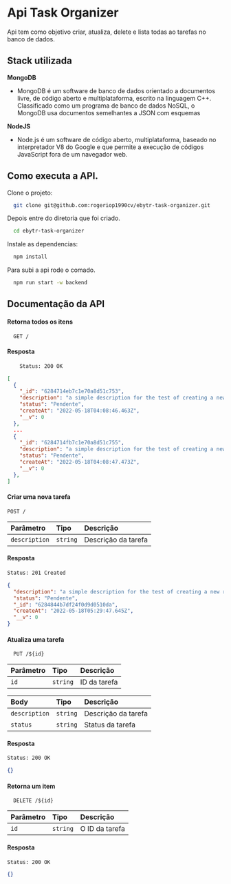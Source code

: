 
# Api Task Organizer

Api tem como objetivo criar, atualiza, delete e lista todas ao tarefas no banco de dados.


## Stack utilizada

**MongoDB**  
- MongoDB é um software de banco de dados orientado a documentos livre, de código aberto e multiplataforma, escrito na linguagem C++. Classificado como um programa de banco de dados NoSQL, o MongoDB usa documentos semelhantes a JSON com esquemas  

**NodeJS** 
- Node.js é um software de código aberto, multiplataforma, baseado no interpretador V8 do Google e que permite a execução de códigos JavaScript fora de um navegador web. 

## Como executa a API.

Clone o projeto:
```bash
  git clone git@github.com:rogeriop1990cv/ebytr-task-organizer.git
```
Depois entre do diretoria que foi criado.
```bash
  cd ebytr-task-organizer
```

Instale as dependencias:
```bash
  npm install
```
Para subi a api rode o comado.
```bash
  npm run start -w backend
```
## Documentação da API

#### Retorna todos os itens

```http
  GET /
```
#### Resposta
```html
    Status: 200 OK
```
```json
[
  {
    "_id": "6284714eb7c1e70a8d51c753",
    "description": "a simple description for the test of creating a new record in the database",
    "status": "Pendente",
    "createAt": "2022-05-18T04:08:46.463Z",
    "__v": 0
  },
  ...
  {
    "_id": "6284714fb7c1e70a8d51c755",
    "description": "a simple description for the test of creating a new record in the database",
    "status": "Pendente",
    "createAt": "2022-05-18T04:08:47.473Z",
    "__v": 0
  },
]
```

#### Criar uma nova tarefa

```http
POST /
```

| Parâmetro   | Tipo       | Descrição                                   |
| :---------- | :--------- | :------------------------------------------ |
| `description`      | `string` |  Descrição da tarefa |

#### Resposta

```html
Status: 201 Created
```
```json
{
  "description": "a simple description for the test of creating a new record in the database",
  "status": "Pendente",
  "_id": "6284844b7df24f0d9d0510da",
  "createAt": "2022-05-18T05:29:47.645Z",
  "__v": 0
}
```

#### Atualiza uma tarefa

```http
  PUT /${id}
```

| Parâmetro   | Tipo       | Descrição                                   |
| :---------- | :--------- | :------------------------------------------ |
| `id`| `string` | ID da tarefa |

| Body   | Tipo       | Descrição                                   |
| :---------- | :--------- | :------------------------------------------ |
| `description`| `string` | Descrição da tarefa |
| `status`| `string` | Status da tarefa |

#### Resposta

```html
Status: 200 OK
```
```json
{}
```

#### Retorna um item

```http
  DELETE /${id}
```

| Parâmetro   | Tipo       | Descrição                                   |
| :---------- | :--------- | :------------------------------------------ |
| `id`      | `string` |  O ID da tarefa |

#### Resposta

```html
Status: 200 OK
```
```json
{}
```
